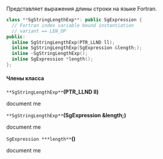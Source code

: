 Представляет выражения длины строки на языке Fortran.
```cpp
class **SgStringLengthExp**: public SgExpression {
  // Fortran index variable bound instantiation
  // variant == LEN_OP
public:
  inline SgStringLengthExp(PTR_LLND ll);
  inline SgStringLengthExp(SgExpression &length;);
  inline ~SgStringLengthExp();
  inline SgExpression *length();
};
```

#### Члены класса

`**SgStringLengthExp**`**(PTR_LLND ll)**

document me

`**SgStringLengthExp**`**(SgExpression &length;)**

document me

`SgExpression ***length**`**()**

document me